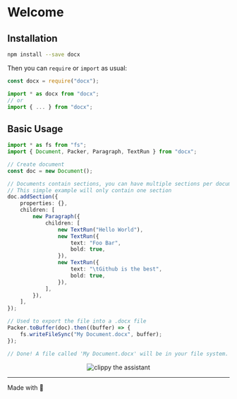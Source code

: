 # Welcome

## Installation

```sh
npm install --save docx
```

Then you can `require` or `import` as usual:

```ts
const docx = require("docx");
```

```ts
import * as docx from "docx";
// or
import { ... } from "docx";
```

## Basic Usage

```ts
import * as fs from "fs";
import { Document, Packer, Paragraph, TextRun } from "docx";

// Create document
const doc = new Document();

// Documents contain sections, you can have multiple sections per document, go here to learn more about sections
// This simple example will only contain one section
doc.addSection({
    properties: {},
    children: [
        new Paragraph({
            children: [
                new TextRun("Hello World"),
                new TextRun({
                    text: "Foo Bar",
                    bold: true,
                }),
                new TextRun({
                    text: "\tGithub is the best",
                    bold: true,
                }),
            ],
        }),
    ],
});

// Used to export the file into a .docx file
Packer.toBuffer(doc).then((buffer) => {
    fs.writeFileSync("My Document.docx", buffer);
});

// Done! A file called 'My Document.docx' will be in your file system.
```

<p align="center">
    <img alt="clippy the assistant" src="http://i60.tinypic.com/339pvtt.png">
</p>

---

Made with 💖
